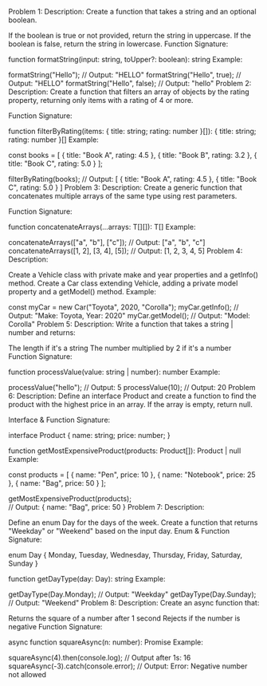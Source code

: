 Problem 1:
Description: Create a function that takes a string and an optional boolean.

If the boolean is true or not provided, return the string in uppercase.
If the boolean is false, return the string in lowercase.
Function Signature:

function formatString(input: string, toUpper?: boolean): string
Example:

formatString("Hello");          // Output: "HELLO"
formatString("Hello", true);   // Output: "HELLO"
formatString("Hello", false);  // Output: "hello"
Problem 2:
Description: Create a function that filters an array of objects by the rating property, returning only items with a rating of 4 or more.

Function Signature:

function filterByRating(items: { title: string; rating: number }[]): { title: string; rating: number }[]
Example:

const books = [
  { title: "Book A", rating: 4.5 },
  { title: "Book B", rating: 3.2 },
  { title: "Book C", rating: 5.0 }
];

filterByRating(books); 
// Output: [ { title: "Book A", rating: 4.5 }, { title: "Book C", rating: 5.0 } ]
Problem 3:
Description: Create a generic function that concatenates multiple arrays of the same type using rest parameters.

Function Signature:

function concatenateArrays<T>(...arrays: T[][]): T[]
Example:

concatenateArrays(["a", "b"], ["c"]);       // Output: ["a", "b", "c"]
concatenateArrays([1, 2], [3, 4], [5]);     // Output: [1, 2, 3, 4, 5]
Problem 4:
Description:

Create a Vehicle class with private make and year properties and a getInfo() method.
Create a Car class extending Vehicle, adding a private model property and a getModel() method.
Example:

const myCar = new Car("Toyota", 2020, "Corolla");
myCar.getInfo();   // Output: "Make: Toyota, Year: 2020"
myCar.getModel();  // Output: "Model: Corolla"
Problem 5:
Description: Write a function that takes a string | number and returns:

The length if it's a string
The number multiplied by 2 if it's a number
Function Signature:

function processValue(value: string | number): number
Example:

processValue("hello"); // Output: 5
processValue(10);      // Output: 20
Problem 6:
Description: Define an interface Product and create a function to find the product with the highest price in an array. If the array is empty, return null.

Interface & Function Signature:

interface Product {
  name: string;
  price: number;
}

function getMostExpensiveProduct(products: Product[]): Product | null
Example:

const products = [
  { name: "Pen", price: 10 },
  { name: "Notebook", price: 25 },
  { name: "Bag", price: 50 }
];

getMostExpensiveProduct(products);  
// Output: { name: "Bag", price: 50 }
Problem 7:
Description:

Define an enum Day for the days of the week.
Create a function that returns "Weekday" or "Weekend" based on the input day.
Enum & Function Signature:

enum Day {
  Monday,
  Tuesday,
  Wednesday,
  Thursday,
  Friday,
  Saturday,
  Sunday
}

function getDayType(day: Day): string
Example:

getDayType(Day.Monday);   // Output: "Weekday"
getDayType(Day.Sunday);   // Output: "Weekend"
Problem 8:
Description: Create an async function that:

Returns the square of a number after 1 second
Rejects if the number is negative
Function Signature:

async function squareAsync(n: number): Promise<number>
Example:

squareAsync(4).then(console.log);        // Output after 1s: 16
squareAsync(-3).catch(console.error);    // Output: Error: Negative number not allowed